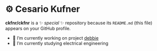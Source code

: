 # ⚙ Cesario Kufner


**ckfnr/ckfnr** is a ✨ _special_ ✨ repository because its `README.md` (this file) appears on your GitHub profile.

- 🔭 I’m currently working on project [debbie](https://github.com/ckfnr/Projekt-Debbie)
- 🌱 I’m currently studying electrical engineering

